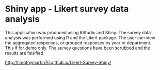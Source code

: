 # Shiny app - Likert survey data analysis

This application was produced using RStudio and Shiny. The survey data analysis was performed using R and the Likert package. 
The user can view the aggregated responses, or grouped responses by year or department. 
This if for demo only. The survey questions have been scrubbed and the results are falsified.

http://timothymartin76.github.io/Likert-Survey-Shiny/
